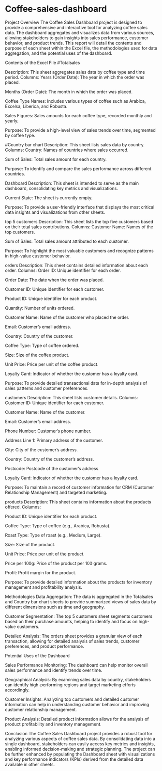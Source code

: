 # Coffee-sales-dashboard
Project Overview
The Coffee Sales Dashboard project is designed to provide a comprehensive and interactive tool for analyzing coffee sales data. The dashboard aggregates and visualizes data from various sources, allowing stakeholders to gain insights into sales performance, customer behavior, and product trends. This report will detail the contents and purpose of each sheet within the Excel file, the methodologies used for data aggregation, and the potential uses of the dashboard.

Contents of the Excel File
#Totalsales

Description: This sheet aggregates sales data by coffee type and time period.
Columns:
Years (Order Date): The year in which the order was placed.

Months (Order Date): The month in which the order was placed.

Coffee Type Names: Includes various types of coffee such as Arabica, Excelsa, Liberica, and Robusta.

Sales Figures: Sales amounts for each coffee type, recorded monthly and yearly.

Purpose: To provide a high-level view of sales trends over time, segmented by coffee type.

#Country bar chart
Description: This sheet lists sales data by country.
Columns:
Country: Names of countries where sales occurred.

Sum of Sales: Total sales amount for each country.

Purpose: To identify and compare the sales performance across different countries.

Dashboard
Description: This sheet is intended to serve as the main dashboard, consolidating key metrics and visualizations.

Current State: The sheet is currently empty.

Purpose: To provide a user-friendly interface that displays the most critical data insights and visualizations from other sheets.

top 5 customers
Description: This sheet lists the top five customers based on their total sales contributions.
Columns:
Customer Name: Names of the top customers.

Sum of Sales: Total sales amount attributed to each customer.

Purpose: To highlight the most valuable customers and recognize patterns in high-value customer behavior.

orders
Description: This sheet contains detailed information about each order.
Columns:
Order ID: Unique identifier for each order.

Order Date: The date when the order was placed.

Customer ID: Unique identifier for each customer.

Product ID: Unique identifier for each product.

Quantity: Number of units ordered.

Customer Name: Name of the customer who placed the order.

Email: Customer’s email address.

Country: Country of the customer.

Coffee Type: Type of coffee ordered.

Size: Size of the coffee product.

Unit Price: Price per unit of the coffee product.

Loyalty Card: Indicator of whether the customer has a loyalty card.

Purpose: To provide detailed transactional data for in-depth analysis of sales patterns and customer preferences.

customers
Description: This sheet lists customer details.
Columns:
Customer ID: Unique identifier for each customer.

Customer Name: Name of the customer.

Email: Customer’s email address.

Phone Number: Customer’s phone number.

Address Line 1: Primary address of the customer.

City: City of the customer’s address.

Country: Country of the customer’s address.

Postcode: Postcode of the customer’s address.

Loyalty Card: Indicator of whether the customer has a loyalty card.

Purpose: To maintain a record of customer information for CRM (Customer Relationship Management) and targeted marketing.

products
Description: This sheet contains information about the products offered.
Columns:

Product ID: Unique identifier for each product.

Coffee Type: Type of coffee (e.g., Arabica, Robusta).

Roast Type: Type of roast (e.g., Medium, Large).

Size: Size of the product.

Unit Price: Price per unit of the product.

Price per 100g: Price of the product per 100 grams.

Profit: Profit margin for the product.

Purpose: To provide detailed information about the products for inventory management and profitability analysis.

Methodologies
Data Aggregation: The data is aggregated in the Totalsales and Country bar chart sheets to provide summarized views of sales data by different dimensions such as time and geography.

Customer Segmentation: The top 5 customers sheet segments customers based on their purchase amounts, helping to identify and focus on high-value customers.

Detailed Analysis: The orders sheet provides a granular view of each transaction, allowing for detailed analysis of sales trends, customer preferences, and product performance.

Potential Uses of the Dashboard

Sales Performance Monitoring: The dashboard can help monitor overall sales performance and identify trends over time.

Geographical Analysis: By examining sales data by country, stakeholders can identify high-performing regions and target marketing efforts accordingly.

Customer Insights: Analyzing top customers and detailed customer information can help in understanding customer behavior and improving customer relationship management.

Product Analysis: Detailed product information allows for the analysis of product profitability and inventory management.


Conclusion
The Coffee Sales Dashboard project provides a robust tool for analyzing various aspects of coffee sales data. By consolidating data into a single dashboard, stakeholders can easily access key metrics and insights, enabling informed decision-making and strategic planning. The project can be further enhanced by populating the Dashboard sheet with visualizations and key performance indicators (KPIs) derived from the detailed data available in other sheets.








